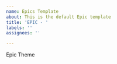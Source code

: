 ```yaml
---
name: Epics Template
about: This is the default Epic template
title: 'EPIC - '
labels: ''
assignees: ''

---
```


Epic Theme
